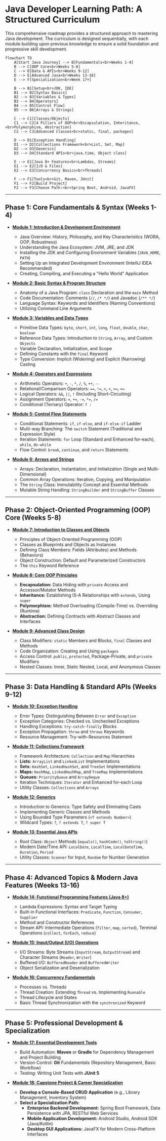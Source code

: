 # Java Developer Learning Path: A Structured Curriculum

This comprehensive roadmap provides a structured approach to mastering Java development. The curriculum is designed sequentially, with each module building upon previous knowledge to ensure a solid foundation and progressive skill development.

```mermaid
flowchart TD
    A[Start Java Journey] --> B[Fundamentals<br>Weeks 1-4]
    B --> C[OOP Core<br>Weeks 5-8]
    C --> D[Data & APIs<br>Weeks 9-12]
    D --> E[Advanced Java<br>Weeks 13-16]
    E --> F[Specialization<br>Week 17+]
    
    B --> B1[Setup<br>JDK, IDE]
    B1 --> B2[Syntax Basics]
    B2 --> B3[Variables & Types]
    B3 --> B4[Operators]
    B4 --> B5[Control Flow]
    B5 --> B6[Arrays & Strings]
    
    C --> C1[Classes/Objects]
    C1 --> C2[4 Pillars of OOP<br>Encapsulation, Inheritance,<br>Polymorphism, Abstraction]
    C2 --> C3[Advanced Classes<br>static, final, packages]
    
    D --> D1[Exception Handling]
    D1 --> D2[Collections Framework<br>List, Set, Map]
    D2 --> D3[Generics]
    D3 --> D4[Standard APIs<br>java.time, Object class]
    
    E --> E1[Java 8+ Features<br>Lambdas, Streams]
    E1 --> E2[I/O & Files]
    E2 --> E3[Concurrency Basics<br>Threads]
    
    F --> F1[Tools<br>Git, Maven, JUnit]
    F1 --> F2[Build Project]
    F2 --> F3[Choose Path:<br>Spring Boot, Android, JavaFX]
```

---

## Phase 1: Core Fundamentals & Syntax (Weeks 1-4)

*   [**Module 1: Introduction & Development Environment**](https://github.com/ahmadrizal1st/java-intro/#readme)
    *   Java Overview: History, Philosophy, and Key Characteristics (WORA, OOP, Robustness)
    *   Understanding the Java Ecosystem: JVM, JRE, and JDK
    *   Installing the JDK and Configuring Environment Variables (`JAVA_HOME`, `PATH`)
    *   Setting Up an Integrated Development Environment (IntelliJ IDEA Recommended)
    *   Creating, Compiling, and Executing a "Hello World" Application

*   [**Module 2: Basic Syntax & Program Structure**](https://github.com/ahmadrizal1st/java-syntax/#readme)
    *   Anatomy of a Java Program: `class` Declaration and the `main` Method
    *   Code Documentation: Comments (`//`, `/* */`) and Javadoc (`/** */`)
    *   Language Syntax: Keywords and Identifiers (Naming Conventions)
    *   Utilizing Command Line Arguments

*   [**Module 3: Variables and Data Types**](https://github.com/ahmadrizal1st/java-variable/#readme)
    *   Primitive Data Types: `byte`, `short`, `int`, `long`, `float`, `double`, `char`, `boolean`
    *   Reference Data Types: Introduction to `String`, `Array`, and Custom `Objects`
    *   Variable Declaration, Initialization, and Scope
    *   Defining Constants with the `final` Keyword
    *   Type Conversion: Implicit (Widening) and Explicit (Narrowing) Casting

*   [**Module 4: Operators and Expressions**](https://github.com/ahmadrizal1st/java-operators/#readme)
    *   Arithmetic Operators: `+`, `-`, `*`, `/`, `%`, `++`, `--`
    *   Relational/Comparison Operators: `==`, `!=`, `>`, `<`, `>=`, `<=`
    *   Logical Operators: `&&`, `||`, `!` (Including Short-Circuiting)
    *   Assignment Operators: `=`, `+=`, `-=`, `*=`, `/=`
    *   Conditional (Ternary) Operator: `? :`

*   [**Module 5: Control Flow Statements**](https://github.com/ahmadrizal1st/java-flow/#readme)
    *   Conditional Statements: `if`, `if-else`, and `if-else-if` Ladder
    *   Multi-way Branching: The `switch` Statement (Traditional and Expression Style)
    *   Iteration Statements: `for` Loop (Standard and Enhanced for-each), `while`, `do-while`
    *   Flow Control: `break`, `continue`, and `return` Statements

*   [**Module 6: Arrays and Strings**](https://github.com/ahmadrizal1st/java-array/#readme)
    *   Arrays: Declaration, Instantiation, and Initialization (Single and Multi-Dimensional)
    *   Common Array Operations: Iteration, Copying, and Manipulation
    *   The `String` Class: Immutability Concept and Essential Methods
    *   Mutable String Handling: `StringBuilder` and `StringBuffer` Classes

---

## Phase 2: Object-Oriented Programming (OOP) Core (Weeks 5-8)

*   [**Module 7: Introduction to Classes and Objects**](https://github.com/ahmadrizal1st/java-classes/#readme)
    *   Principles of Object-Oriented Programming (OOP)
    *   Classes as Blueprints and Objects as Instances
    *   Defining Class Members: Fields (Attributes) and Methods (Behaviors)
    *   Object Construction: Default and Parameterized Constructors
    *   The `this` Keyword Reference

*   [**Module 8: Core OOP Principles**](https://github.com/ahmadrizal1st/java-oop/#readme)
    *   **Encapsulation:** Data Hiding with `private` Access and Accessor/Mutator Methods
    *   **Inheritance:** Establishing IS-A Relationships with `extends`, Using `super`
    *   **Polymorphism:** Method Overloading (Compile-Time) vs. Overriding (Runtime)
    *   **Abstraction:** Defining Contracts with Abstract Classes and Interfaces

*   [**Module 9: Advanced Class Design**](https://github.com/ahmadrizal1st/java-advclasess/#readme)
    *   Class Modifiers: `static` Members and Blocks, `final` Classes and Methods
    *   Code Organization: Creating and Using `packages`
    *   Access Control: `public`, `protected`, Package-Private, and `private` Modifiers
    *   Nested Classes: Inner, Static Nested, Local, and Anonymous Classes

---

## Phase 3: Data Handling & Standard APIs (Weeks 9-12)

*   [**Module 10: Exception Handling**](https://github.com/ahmadrizal1st/java-exception/#readme)
    *   Error Types: Distinguishing Between `Error` and `Exception`
    *   Exception Categories: Checked vs. Unchecked Exceptions
    *   Handling Exceptions: `try-catch-finally` Blocks
    *   Exception Propagation: `throw` and `throws` Keywords
    *   Resource Management: Try-with-Resources Statement

*   [**Module 11: Collections Framework**](https://github.com/ahmadrizal1st/java-collections/#readme)
    *   Framework Architecture: `Collection` and `Map` Hierarchies
    *   **Lists:** `ArrayList` and `LinkedList` Implementations
    *   **Sets:** `HashSet`, `LinkedHashSet`, and `TreeSet` Implementations
    *   **Maps:** `HashMap`, `LinkedHashMap`, and `TreeMap` Implementations
    *   **Queues:** `PriorityQueue` and `ArrayDeque`
    *   Iteration Techniques: `Iterator` and Enhanced for-each Loop
    *   Utility Classes: `Collections` and `Arrays`

*   [**Module 12: Generics**](https://github.com/ahmadrizal1st/java-generics/#readme)
    *   Introduction to Generics: Type Safety and Eliminating Casts
    *   Implementing Generic Classes and Methods
    *   Using Bounded Type Parameters (`<T extends Number>`)
    *   Wildcard Types: `?`, `? extends T`, `? super T`

*   [**Module 13: Essential Java APIs**](https://github.com/ahmadrizal1st/java-apis/#readme)
    *   Root Class: `Object` Methods (`equals()`, `hashCode()`, `toString()`)
    *   Modern Date/Time API: `LocalDate`, `LocalTime`, `LocalDateTime`, `Duration`, `Period`
    *   Utility Classes: `Scanner` for Input, `Random` for Number Generation

---

## Phase 4: Advanced Topics & Modern Java Features (Weeks 13-16)

*   [**Module 14: Functional Programming Features (Java 8+)**](https://github.com/ahmadrizal1st/java-8+/#readme)
    *   Lambda Expressions: Syntax and Target Typing
    *   Built-in Functional Interfaces: `Predicate`, `Function`, `Consumer`, `Supplier`
    *   Method and Constructor References
    *   Stream API: Intermediate Operations (`filter`, `map`, `sorted`), Terminal Operations (`collect`, `forEach`, `reduce`)

*   [**Module 15: Input/Output (I/O) Operations**](https://github.com/ahmadrizal1st/java-io/#readme)
    *   I/O Streams: Byte Streams (`InputStream`, `OutputStream`) and Character Streams (`Reader`, `Writer`)
    *   Buffered I/O: `BufferedReader` and `BufferedWriter`
    *   Object Serialization and Deserialization

*   [**Module 16: Concurrency Fundamentals**](https://github.com/ahmadrizal1st/java-concurrency/#readme)
    *   Processes vs. Threads
    *   Thread Creation: Extending `Thread` vs. Implementing `Runnable`
    *   Thread Lifecycle and States
    *   Basic Thread Synchronization with the `synchronized` Keyword

---

## Phase 5: Professional Development & Specialization

*   [**Module 17: Essential Development Tools**](https://github.com/ahmadrizal1st/java-dev/#readme)
    *   Build Automation: **Maven** or **Gradle** for Dependency Management and Project Building
    *   Version Control: **Git** Fundamentals (Repository Management, Basic Workflow)
    *   Testing: Writing Unit Tests with **JUnit 5**

*   [**Module 18: Capstone Project & Career Specialization**](https://github.com/ahmadrizal1st/java-capstone/#readme)
    *   **Develop a Console-Based CRUD Application** (e.g., Library Management, Inventory System)
    *   **Select a Specialization Path:**
        *   **Enterprise Backend Development:** Spring Boot Framework, Data Persistence with JPA, RESTful Web Services
        *   **Mobile Application Development:** Android Studio, Android SDK (Java/Kotlin)
        *   **Desktop GUI Applications:** JavaFX for Modern Cross-Platform Interfaces
